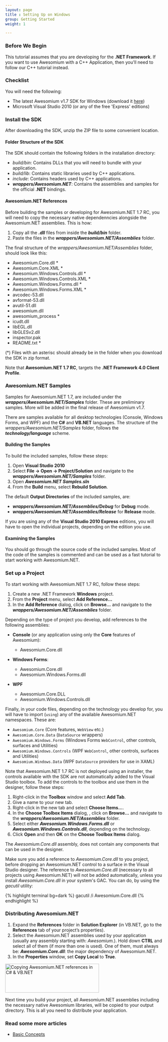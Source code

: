 ```yaml
---
layout: page
title : Setting Up on Windows
group: Getting Started
weight: 1

---
```


### Before We Begin

This tutorial assumes that you are developing for the **.NET Framework**. If you want to use Awesomium with a C++ Application, then you'll need to follow our C++ tutorial instead.

### Checklist
You will need the following:

* The latest Awesomium v1.7 SDK for Windows (download it [here](http://www.awesomium.com/download/))
* Microsoft Visual Studio 2010 (or any of the free 'Express' editions)

### Install the SDK
After downloading the SDK, unzip the ZIP file to some convenient location.

#### Folder Structure of the SDK
The SDK should contain the following folders in the installation directory:

* *build/bin*: Contains DLLs that you will need to bundle with your application.
* *build/lib*: Contains static libraries used by C++ applications.
* *include*: Contains headers used by C++ applications.
* **_wrappers/Awesomium.NET_**: Contains the assemblies and samples for the official **.NET** bindings.

#### Awesomium.NET References

Before building the samples or developing for Awesomium.NET 1.7 RC, you will need to copy the necessary native dependenncies alongside the Awesomium.NET assemblies. This is how:

1. Copy all the **_.dll_** files from inside the **_build/bin_** folder.
2. Paste the files in the **_wrappers/Awesomium.NET/Assemblies_** folder.

The final structure of the *wrappers/Awesomium.NET/Assemblies* folder, should look like this:

* Awesomium.Core.dll \*
* Awesomium.Core.XML \*
* Awesomium.Windows.Controls.dll \*
* Awesomium.Windows.Controls.XML \*
* Awesomium.Windows.Forms.dll \*
* Awesomium.Windows.Forms.XML \*
* avcodec-53.dll
* avformat-53.dll
* avutil-51.dll
* awesomium.dll
* awesomium_process \*
* icudt.dll
* libEGL.dll
* libGLESv2.dll
* inspector.pak
* README.txt \*

(\*) Files with an asterisc should already be in the folder when you download the SDK in zip format.

Note that **Awesomium.NET 1.7 RC**, targets the **.NET Framework 4.0 Client Profile**.

### Awesomium.NET Samples

Samples for Awesomium.NET 1.7, are included under the **_wrappers/Awesomium.NET/Samples_** folder. These are preliminary samples. More will be added in the final release of Awesomium v1.7.

There are samples available for all desktop technologies (Console, Windows Forms, and WPF) and the **C#** and **VB.NET** languages. The structure of the *wrappers/Awesomium.NET/Samples* folder, follows the **_technology/language_** scheme.

#### Building the Samples

To build the included samples, follow these steps:

1. Open **Visual Studio 2010**
2. Select **File -> Open -> Project/Solution** and navigate to the **_wrappers/Awesomium.NET/Samples_** folder.
3. Open **_Awesomium.NET Samples.sln_**
4. From the **Build** menu, select **Rebuild Solution**.

The default **Output Directories** of the included samples, are: 

* **_wrappers/Awesomium.NET/Assemblies/Debug_** for **Debug** mode.
* **_wrappers/Awesomium.NET/Assemblies/Release_** for **Release** mode.

If you are using any of the **Visual Studio 2010 Express** editions, you will have to open the individual projects, depending on the edition you use.

#### Examining the Samples

You should go through the source code of the included samples. Most of the code of the samples is commented and can be used as a fast tutorial to start working with Awesomium.NET.

### Set up a Project

To start working with Awesomium.NET 1.7 RC, follow these steps:

1. Create a new .NET Framework **Windows** project.
2. From the **Project** menu, select **Add Reference...**
3. In the **Add Reference** dialog, click on **Browse...** and navigate to the **_wrappers/Awesomium.NET/Assemblies_** folder.

Depending on the type of project you develop, add references to the following assemblies:

* **Console** (or any application using only the **Core** features of Awesomium):

  * Awesomium.Core.dll
* **Windows Forms**:
  * Awesomium.Core.dll
  * Awesomium.Windows.Forms.dll
* **WPF**
  * Awesomium.Core.DLL
  * Awesomium.Windows.Controls.dll

Finally, in your code files, depending on the technology you develop for, you will have to import (`using`) any of the available Awesomium.NET namespaces. These are:

* `Awesomium.Core` (Core features, `WebView` etc.)
* `Awesomium.Core.Data` (`DataSource` wrappers)
* `Awesomium.Windows.Forms` (Windows Forms `WebControl`, other controls, surfaces and Utilities)
* `Awesomium.Windows.Controls` (WPF `WebControl`, other controls, surfaces and Utilities)
* `Awesomium.Windows.Data` (WPF `DataSource` providers for use in XAML)

Note that Awesomium.NET 1.7 RC is not deployed using an installer, the controls available with the SDK are not automatically added to the Visual Studio toolbox. To add the controls to the toolbox and use them in the designer, follow these steps:

1. Right-click in the **Toolbox** window and select **Add Tab**.
2. Give a name to your new tab.
3. Right-click in the new tab and select **Choose Items...**.
4. In the **Choose Toolbox Items** dialog, , click on **Browse...** and navigate to the **_wrappers/Awesomium.NET/Assemblies_** folder.
5. Select either **_Awesomium.Windows.Forms.dll_** or **_Awesomium.Windows.Controls.dll_**, depending on the technology.
6. Click **Open** and then **OK** on the **Choose Toolbox Items** dialog.

The *Awesomium.Core.dll* assembly, does not contain any components that can be used in the designer.

Make sure you add a reference to *Awesomium.Core.dll* to you project, before dropping an Awesomium.NET control to a surface in the Visual Studio designer. The reference to *Awesomium.Core.dll* (necessary to all projects using Awesomium.NET) will not be added automatically, unless you install *Awesomium.Core.dll* in your system's GAC. You can do, by using the *gacutil* utility:

{% highlight terminal bg=dark %}
gacutil /i Awesomium.Core.dll
{% endhighlight %}

### Distributing Awesomium.NET

1. Expand the **References** folder in **Solution Explorer** (in VB.NET, go to the **References** tab of your project’s properties).
2. Select the Awesomium.NET assemblies used by your application (usually any assembly starting with: *Awesomium.*). Hold down **CTRL** and select all of them (if more than one is used). One of them, must always be: **_Awesomium.Core.dll_**: the major dependency of Awesomium.NET.
3. In the **Properties** window, set **Copy Local** to **True**.

  <a href="http://labs.awesomium.com/wp-content/uploads/distribute.png"><img src="http://labs.awesomium.com/wp-content/uploads/distribute-300x92.png" alt="Copying Awesomium.NET references in C# &amp; VB.NET" title="Copying Awesomium.NET references in C# &amp; VB.NET" width="300" height="92" class="size-medium wp-image-1137"></a>

Next time you build your project, all Awesomium.NET assemblies including the necessary native Awesomium libraries, will be copied to your output directory. This is all you need to distribute your application.

### Read some more articles
* [Basic Concepts](basic-concepts.html)

